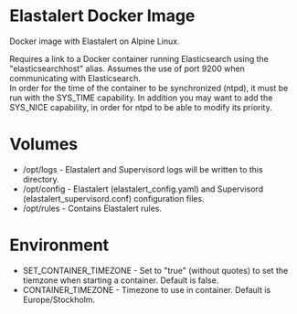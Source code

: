 # Elastalert Docker Image
Docker image with Elastalert on Alpine Linux.

Requires a link to a Docker container running Elasticsearch using the "elasticsearchhost" alias.
Assumes the use of port 9200 when communicating with Elasticsearch.<br/>
In order for the time of the container to be synchronized (ntpd), it must be run with the SYS_TIME capability.
In addition you may want to add the SYS_NICE capability, in order for ntpd to be able to modify its priority.

# Volumes
- /opt/logs       - Elastalert and Supervisord logs will be written to this directory.
- /opt/config     - Elastalert (elastalert_config.yaml) and Supervisord (elastalert_supervisord.conf) configuration files.
- /opt/rules      - Contains Elastalert rules.<br/>

# Environment
- SET_CONTAINER_TIMEZONE - Set to "true" (without quotes) to set the tiemzone when starting a container. Default is false.
- CONTAINER_TIMEZONE - Timezone to use in container. Default is Europe/Stockholm.

